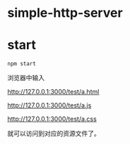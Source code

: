 # simple-http-server

# start

```
npm start
```

浏览器中输入

http://127.0.0.1:3000/test/a.html

http://127.0.0.1:3000/test/a.js

http://127.0.0.1:3000/test/a.css

就可以访问到对应的资源文件了。
